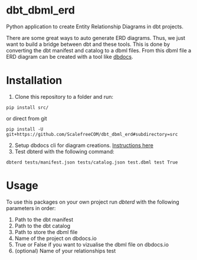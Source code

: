 # dbt_dbml_erd
Python application to create Entity Relationship Diagrams in dbt projects.

There are some great ways to auto generate ERD diagrams. Thus, we just want to build a bridge between dbt and these tools. This is done by converting the dbt manifest and catalog to a dbml files. From this dbml file a ERD diagram can be created with a tool like [dbdocs](https://dbdocs.io/). 

# Installation

1. Clone this repository to a folder and run:

```
pip install src/
```

or direct from git

```
pip install -U git+https://github.com/ScalefreeCOM/dbt_dbml_erd#subdirectory=src
```

2. Setup dbdocs cli for diagram creations. [Instructions here](https://dbdocs.io/docs)
3. Test dbterd with the following command:
```
dbterd tests/manifest.json tests/catalog.json test.dbml test True
```
# Usage
To use this packages on your own project run *dbterd* with the following parameters in order: 

1. Path to the dbt manifest 
2. Path to the dbt catalog 
3. Path to store the dbml file
4. Name of the project on dbdocs.io
5. True or False if you want to vizualise the dbml file on dbdocs.io
6. (optional) Name of your relationships test 

